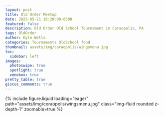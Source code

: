```yaml
---
layout: post
title: Old Order Meetup
date: 2023-05-21 16:20:00-0500
featured: false
description: Old Order Old School Tournament in Coraopolis, PA
tags: OldOrder
author: Kyle Wells
categories: Tournaments OldSchool food
thumbnail: assets/img/coraopolis/wingsmenu.jpg
toc:
  sidebar: left
images:
  photoswipe: true
  spotlight: true
  venobox: true
pretty_table: true
giscus_comments: true
---
```


{% include figure.liquid loading="eager" path="assets/img/coraopolis/wingsmenu.jpg" class="img-fluid rounded z-depth-1" zoomable=true %}
